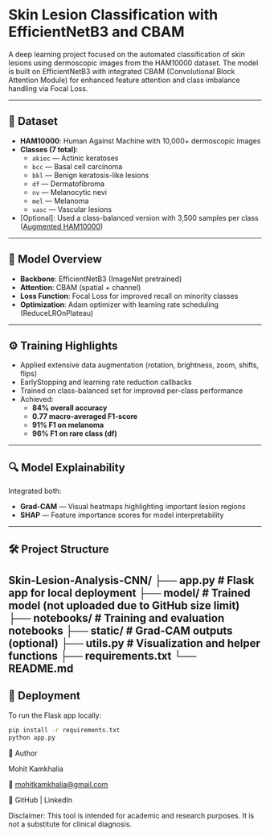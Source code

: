 # Skin Lesion Classification with EfficientNetB3 and CBAM

A deep learning project focused on the automated classification of skin lesions using dermoscopic images from the HAM10000 dataset. The model is built on EfficientNetB3 with integrated CBAM (Convolutional Block Attention Module) for enhanced feature attention and class imbalance handling via Focal Loss.

---

## 📁 Dataset

- **HAM10000**: Human Against Machine with 10,000+ dermoscopic images
- **Classes (7 total)**:
  - `akiec` — Actinic keratoses
  - `bcc` — Basal cell carcinoma
  - `bkl` — Benign keratosis-like lesions
  - `df` — Dermatofibroma
  - `nv` — Melanocytic nevi
  - `mel` — Melanoma
  - `vasc` — Vascular lesions
- [Optional]: Used a class-balanced version with 3,500 samples per class ([Augmented HAM10000](https://www.kaggle.com/datasets/aranyasaha/augmented-ham10000-3500-image-per-class))

---

## 🧠 Model Overview

- **Backbone**: EfficientNetB3 (ImageNet pretrained)
- **Attention**: CBAM (spatial + channel)
- **Loss Function**: Focal Loss for improved recall on minority classes
- **Optimization**: Adam optimizer with learning rate scheduling (ReduceLROnPlateau)

---

## ⚙️ Training Highlights

- Applied extensive data augmentation (rotation, brightness, zoom, shifts, flips)
- EarlyStopping and learning rate reduction callbacks
- Trained on class-balanced set for improved per-class performance
- Achieved:
  - **84% overall accuracy**
  - **0.77 macro-averaged F1-score**
  - **91% F1 on melanoma**
  - **96% F1 on rare class (df)**

---

## 🔍 Model Explainability

Integrated both:
- **Grad-CAM** — Visual heatmaps highlighting important lesion regions
- **SHAP** — Feature importance scores for model interpretability

---

## 🛠️ Project Structure
Skin-Lesion-Analysis-CNN/
├── app.py # Flask app for local deployment
├── model/ # Trained model (not uploaded due to GitHub size limit)
├── notebooks/ # Training and evaluation notebooks
├── static/ # Grad-CAM outputs (optional)
├── utils.py # Visualization and helper functions
├── requirements.txt
└── README.md
---

## 🚀 Deployment

To run the Flask app locally:

```bash
pip install -r requirements.txt
python app.py
```
👤 Author

Mohit Kamkhalia

📧 mohitkamkhalia@gmail.com

🔗 GitHub | LinkedIn

Disclaimer: This tool is intended for academic and research purposes. It is not a substitute for clinical diagnosis.

